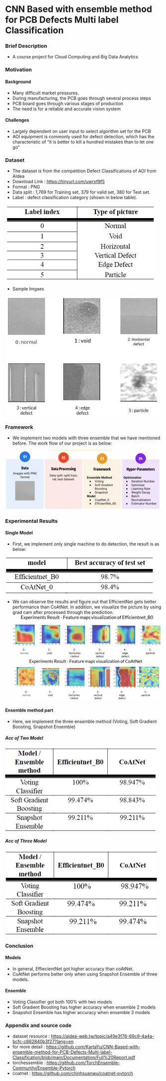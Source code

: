 # CNN Based with ensemble method for PCB Defects Multi label Classification
### Brief Description
- A course project for Cloud Computing and Big Data Analytics
### Motivation
#### Background
- Many difficult market pressures.
- During manufacturing, the PCB goes through several process steps
- PCB board goes through various stages of production
- The need is for a reliable and accurate vision system
#### Challenges
- Largely dependent on user input to select algorithm set for the PCB 
- AOI equipment is commonly used for defect detection, which has the characteristic of “it is better to kill a hundred mistakes than to let one go”
### Dataset
- The dataset is from the competition Defect Classifications of AOI from AIdea
- Download Link : https://tinyurl.com/uwrxf9f5
- Format : PNG
- Data split : 1,769 for Training set, 379 for valid set, 380 for Test set.
- Label : defect classification category (shown in below table).

![image](https://github.com/KartaYu/CNN-Based-with-ensemble-method-for-PCB-Defects-Multi-label-Classification/blob/main/pic/label%20info.png)

- Sample Imgaes

![image](https://github.com/KartaYu/CNN-Based-with-ensemble-method-for-PCB-Defects-Multi-label-Classification/blob/main/pic/sample.png)

### Framework
- We implement two models with three ensemble that we have mentioned before. The work flow of our project is as below:

![image](https://github.com/KartaYu/CNN-Based-with-ensemble-method-for-PCB-Defects-Multi-label-Classification/blob/main/pic/workflow.png)

### Experimental Results
#### Single Model
- First, we implement only single machine to do detection, the result is as below:

![image](https://github.com/KartaYu/CNN-Based-with-ensemble-method-for-PCB-Defects-Multi-label-Classification/blob/main/pic/result%20of%20single%20model.png)
- We can observe the results and figure out that EfficientNet gets better performance than CoAtNet.
In addition, we visualize the picture by using grad cam after processed through the prediction.
![image](https://github.com/KartaYu/CNN-Based-with-ensemble-method-for-PCB-Defects-Multi-label-Classification/blob/main/pic/Experiments%20Result%20-%20Feature%20maps%20visualization%20of%20Efficientnet_B0.png)
![image](https://github.com/KartaYu/CNN-Based-with-ensemble-method-for-PCB-Defects-Multi-label-Classification/blob/main/pic/Experiments%20Result%20-%20Feature%20maps%20visualization%20of%20CoatNet.png)

#### Ensemble method part
- Here, we implement the three ensemble method (Voting, Soft Gradient Boosting, Snapshot Ensemble)
##### Acc of Two Model
![image](https://github.com/KartaYu/CNN-Based-with-ensemble-method-for-PCB-Defects-Multi-label-Classification/blob/main/pic/result%20ensemble%20of%20two%20models.png)
##### Acc of Three Model
![image](https://github.com/KartaYu/CNN-Based-with-ensemble-method-for-PCB-Defects-Multi-label-Classification/blob/main/pic/result%20ensemble%20of%20three%20models.png)

### Conclusion
#### Models
- In general, EffiecientNet got higher accuracy than coAtNet.
- CoAtNet performs better only when using Snapshot Ensemble of three models.
#### Ensemble
- Voting Classifier got both 100% with two models
- Soft Gradient Boosting has higher accuracy when ensemble 2 models
- Snapshot Ensemble has higher accuracy when ensemble 3 models

### Appendix and source code
- dataset resource : https://aidea-web.tw/topic/a49e3f76-69c9-4a4a-bcfc-c882840b3f27?lang=en
- for more detail : https://github.com/KartaYu/CNN-Based-with-ensemble-method-for-PCB-Defects-Multi-label-Classification/blob/main/Documentation/Full%20Report.pdf
- torchessemble : https://github.com/TorchEnsemble-Community/Ensemble-Pytorch
- coatnet : https://github.com/chinhsuanwu/coatnet-pytorch
